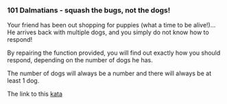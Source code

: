 ### 101 Dalmatians - squash the bugs, not the dogs!

Your friend has been out shopping for puppies (what a time to be alive!)... He arrives back with multiple dogs, and you simply do not know how to respond!

By repairing the function provided, you will find out exactly how you should respond, depending on the number of dogs he has.

The number of dogs will always be a number and there will always be at least 1 dog.  

The link to this [kata](https://www.codewars.com/kata/101-dalmatians-squash-the-bugs-not-the-dogs/javascript)
